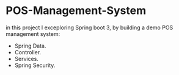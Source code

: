 # POS-Management-System

in this project I exceploring Spring boot 3, by building a demo POS management system:
- Spring Data.
- Controller.
- Services.
- Spring Security.
